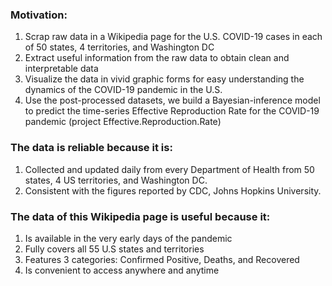 ### Motivation:    
1. Scrap raw data in a Wikipedia page for the U.S. COVID-19 cases in each of 50 states, 4 territories, and Washington DC    
2. Extract useful information from the raw data to obtain clean and interpretable data    
3.  Visualize the data in vivid graphic forms for easy understanding the dynamics of the COVID-19 pandemic in the U.S.    
4. Use the post-processed datasets,  we build a Bayesian-inference model to predict the time-series Effective Reproduction Rate for the COVID-19 pandemic (project Effective.Reproduction.Rate)   

### The data is reliable because it is:      
1. Collected and updated daily from every Department of Health from 50 states, 4 US territories, and Washington DC.            
2. Consistent with the figures reported by CDC, Johns Hopkins University.    

### The data of this Wikipedia page  is useful because it:      
1. Is available in the very early days of the pandemic       
2. Fully covers all 55 U.S states and territories        
3. Features 3 categories: Confirmed Positive, Deaths, and Recovered       
4. Is convenient to access anywhere and anytime     









